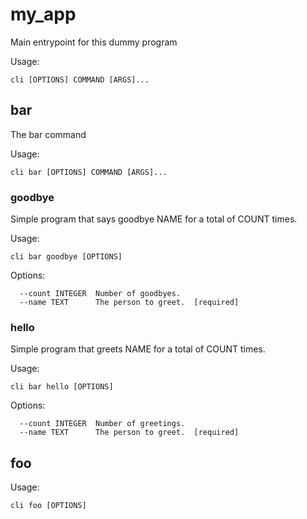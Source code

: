 # my_app

Main entrypoint for this dummy program

Usage:

```
cli [OPTIONS] COMMAND [ARGS]...
```

## bar

The bar command

Usage:

```
cli bar [OPTIONS] COMMAND [ARGS]...
```

### goodbye

Simple program that says goodbye NAME for a total of COUNT times.

Usage:

```
cli bar goodbye [OPTIONS]
```

Options:

```
  --count INTEGER  Number of goodbyes.
  --name TEXT      The person to greet.  [required]
```

### hello

Simple program that greets NAME for a total of COUNT times.

Usage:

```
cli bar hello [OPTIONS]
```

Options:

```
  --count INTEGER  Number of greetings.
  --name TEXT      The person to greet.  [required]
```

## foo

Usage:

```
cli foo [OPTIONS]
```
